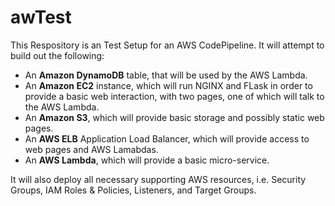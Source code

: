 # awTest

This Respository is an Test Setup for an AWS CodePipeline. It will attempt to build out the following:
<ul>
<li>An <b>Amazon DynamoDB</b> table, that will be used by the AWS Lambda.</li>
<li>An <b>Amazon EC2</b> instance, which will run NGINX and FLask in order to provide a basic web interaction, with two pages, one of which will talk to the AWS Lambda.</li>
<li>An <b>Amazon S3</b>, which will provide basic storage and possibly static web pages.</li>
<li>An <b>AWS ELB</b> Application Load Balancer, which will provide access to web pages and AWS Lamabdas.</li>
<li>An <b>AWS Lambda</b>, which will provide a basic micro-service.</li>
</ul>
It will also deploy all necessary supporting AWS resources, i.e. Security Groups, IAM Roles & Policies, Listeners, and Target Groups.
